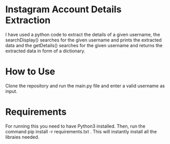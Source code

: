 # Instagram Account Details Extraction
I have used a python code to extract the details of a given username, the searchDisplay() searches for the given username and prints the extracted data and the getDetails() searches for the given username and returns the extracted data in form of a dictionary.
# How to Use
Clone the repository and run the main.py file and enter a valid username as input.
# Requirements
For running this you need to have Python3 installed.
Then, run the command pip install -r requirements.txt .
This will instantly install all the libraies needed.
